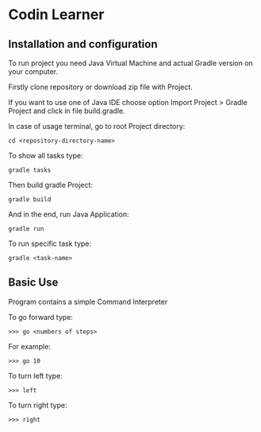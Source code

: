 # Codin Learner
## Installation and configuration

To run project you need Java Virtual Machine and actual Gradle version on your computer.

Firstly clone repository or download zip file with Project.

If you want to use one of Java IDE choose option Import Project > Gradle Project and click in file build.gradle.

In case of usage terminal, go to root Project directory:
```
cd <repository-directory-name>
```
To show all tasks type:
```
gradle tasks
```
Then build gradle Project:
```
gradle build
```
And in the end, run Java Application:
```
gradle run 
```
To run specific task type:
```
gradle <task-name>
```



## Basic Use

Program contains a simple Command Interpreter

To go forward type:
```
>>> go <numbers of steps>
```
For example:
```
>>> go 10
```

To turn left type:
```
>>> left
```

To turn right type:
```
>>> right
```